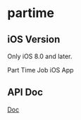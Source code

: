 # partime

## iOS Version

Only iOS 8.0 and later.

Part Time Job iOS App



## API Doc

[Doc](./doc/doc.html)